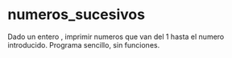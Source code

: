 # numeros_sucesivos
Dado un entero , imprimir numeros que van del 1 hasta el numero introducido.
Programa sencillo, sin funciones.
